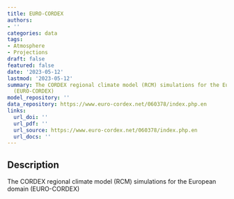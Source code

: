 ```yaml
---
title: EURO-CORDEX
authors:
- ''
categories: data
tags:
- Atmosphere
- Projections
draft: false
featured: false
date: '2023-05-12'
lastmod: '2023-05-12'
summary: The CORDEX regional climate model (RCM) simulations for the European domain
  (EURO-CORDEX)
model_repository: ''
data_repository: https://www.euro-cordex.net/060378/index.php.en
links:
  url_doi: ''
  url_pdf: ''
  url_source: https://www.euro-cordex.net/060378/index.php.en
  url_docs: ''
---
```


## Description

The CORDEX regional climate model (RCM) simulations for the European domain (EURO-CORDEX)

